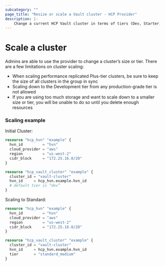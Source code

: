 ```yaml
---
subcategory: ""
page_title: "Resize or scale a Vault cluster - HCP Provider"
description: |-
    Change a current HCP Vault cluster in terms of tiers (Dev, Starter, Standard, Plus) or sizes (S, M, L).
---
```


# Scale a cluster

Admins are able to use the provider to change a cluster’s size or tier. There are a few limitations on cluster scaling:

- When scaling performance replicated Plus-tier clusters, be sure to keep the size of all clusters in the group in sync
- Scaling down to the Development tier from any production-grade tier is not allowed
- If you are using too much storage and want to scale down to a smaller size or tier, you will be unable to do so until you delete enough resources

### Scaling example

Initial Cluster:
```terraform
resource "hcp_hvn" "example" {
  hvn_id         = "hvn"
  cloud_provider = "aws"
  region         = "us-west-2"
  cidr_block     = "172.25.16.0/20"
}

resource "hcp_vault_cluster" "example" {
  cluster_id = "vault-cluster"
  hvn_id     = hcp_hvn.example.hvn_id
  # default tier is “dev”
}
```

Scaling to Standard:
```terraform
resource "hcp_hvn" "example" {
  hvn_id         = "hvn"
  cloud_provider = "aws"
  region         = "us-west-2"
  cidr_block     = "172.25.16.0/20"
}

resource "hcp_vault_cluster" "example" {
  cluster_id = "vault-cluster"
  hvn_id     = hcp_hvn.example.hvn_id
  tier       = "standard_medium"
}
```

